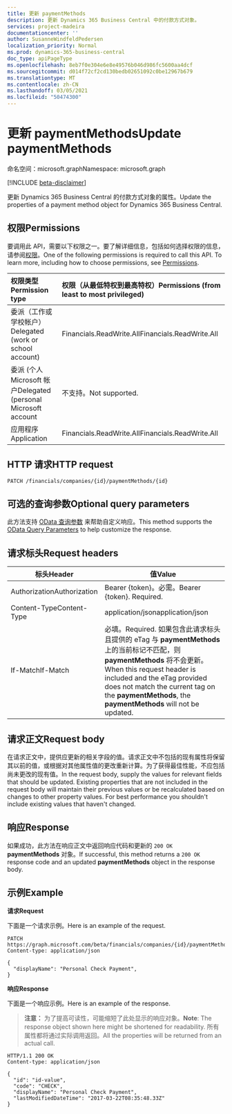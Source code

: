 ```yaml
---
title: 更新 paymentMethods
description: 更新 Dynamics 365 Business Central 中的付款方式对象。
services: project-madeira
documentationcenter: ''
author: SusanneWindfeldPedersen
localization_priority: Normal
ms.prod: dynamics-365-business-central
doc_type: apiPageType
ms.openlocfilehash: 8eb7f0e304e6e8e49576b046d986fc5600aa4dcf
ms.sourcegitcommit: d014f72cf2cd130bedb02651092c0be12967b679
ms.translationtype: MT
ms.contentlocale: zh-CN
ms.lasthandoff: 03/05/2021
ms.locfileid: "50474300"
---
```

# <a name="update-paymentmethods"></a><span data-ttu-id="01947-103">更新 paymentMethods</span><span class="sxs-lookup"><span data-stu-id="01947-103">Update paymentMethods</span></span>

<span data-ttu-id="01947-104">命名空间：microsoft.graph</span><span class="sxs-lookup"><span data-stu-id="01947-104">Namespace: microsoft.graph</span></span>

[!INCLUDE [beta-disclaimer](../../includes/beta-disclaimer.md)]

<span data-ttu-id="01947-105">更新 Dynamics 365 Business Central 的付款方式对象的属性。</span><span class="sxs-lookup"><span data-stu-id="01947-105">Update the properties of a payment method object for Dynamics 365 Business Central.</span></span>

## <a name="permissions"></a><span data-ttu-id="01947-106">权限</span><span class="sxs-lookup"><span data-stu-id="01947-106">Permissions</span></span>
<span data-ttu-id="01947-p101">要调用此 API，需要以下权限之一。要了解详细信息，包括如何选择权限的信息，请参阅[权限](/graph/permissions-reference)。</span><span class="sxs-lookup"><span data-stu-id="01947-p101">One of the following permissions is required to call this API. To learn more, including how to choose permissions, see [Permissions](/graph/permissions-reference).</span></span>

|<span data-ttu-id="01947-109">权限类型</span><span class="sxs-lookup"><span data-stu-id="01947-109">Permission type</span></span> |<span data-ttu-id="01947-110">权限（从最低特权到最高特权）</span><span class="sxs-lookup"><span data-stu-id="01947-110">Permissions (from least to most privileged)</span></span>|
|:---------------|:------------------------------------------|
|<span data-ttu-id="01947-111">委派（工作或学校帐户）</span><span class="sxs-lookup"><span data-stu-id="01947-111">Delegated (work or school account)</span></span>|<span data-ttu-id="01947-112">Financials.ReadWrite.All</span><span class="sxs-lookup"><span data-stu-id="01947-112">Financials.ReadWrite.All</span></span> |
|<span data-ttu-id="01947-113">委派 (个人 Microsoft 帐户</span><span class="sxs-lookup"><span data-stu-id="01947-113">Delegated (personal Microsoft account</span></span>|<span data-ttu-id="01947-114">不支持。</span><span class="sxs-lookup"><span data-stu-id="01947-114">Not supported.</span></span>|
|<span data-ttu-id="01947-115">应用程序</span><span class="sxs-lookup"><span data-stu-id="01947-115">Application</span></span>|<span data-ttu-id="01947-116">Financials.ReadWrite.All</span><span class="sxs-lookup"><span data-stu-id="01947-116">Financials.ReadWrite.All</span></span>|

## <a name="http-request"></a><span data-ttu-id="01947-117">HTTP 请求</span><span class="sxs-lookup"><span data-stu-id="01947-117">HTTP request</span></span>
```
PATCH /financials/companies/{id}/paymentMethods/{id}
```

## <a name="optional-query-parameters"></a><span data-ttu-id="01947-118">可选的查询参数</span><span class="sxs-lookup"><span data-stu-id="01947-118">Optional query parameters</span></span>
<span data-ttu-id="01947-119">此方法支持 [OData 查询参数](/graph/query-parameters) 来帮助自定义响应。</span><span class="sxs-lookup"><span data-stu-id="01947-119">This method supports the [OData Query Parameters](/graph/query-parameters) to help customize the response.</span></span>

## <a name="request-headers"></a><span data-ttu-id="01947-120">请求标头</span><span class="sxs-lookup"><span data-stu-id="01947-120">Request headers</span></span>
|<span data-ttu-id="01947-121">标头</span><span class="sxs-lookup"><span data-stu-id="01947-121">Header</span></span>        |<span data-ttu-id="01947-122">值</span><span class="sxs-lookup"><span data-stu-id="01947-122">Value</span></span>                     |
|--------------|--------------------------|
|<span data-ttu-id="01947-123">Authorization</span><span class="sxs-lookup"><span data-stu-id="01947-123">Authorization</span></span> |<span data-ttu-id="01947-p102">Bearer {token}。必需。</span><span class="sxs-lookup"><span data-stu-id="01947-p102">Bearer {token}. Required.</span></span> |
|<span data-ttu-id="01947-126">Content-Type</span><span class="sxs-lookup"><span data-stu-id="01947-126">Content-Type</span></span>  |<span data-ttu-id="01947-127">application/json</span><span class="sxs-lookup"><span data-stu-id="01947-127">application/json</span></span>          |
|<span data-ttu-id="01947-128">If-Match</span><span class="sxs-lookup"><span data-stu-id="01947-128">If-Match</span></span>      |<span data-ttu-id="01947-129">必填。</span><span class="sxs-lookup"><span data-stu-id="01947-129">Required.</span></span> <span data-ttu-id="01947-130">如果包含此请求标头且提供的 eTag 与 **paymentMethods** 上的当前标记不匹配，则 **paymentMethods** 将不会更新。</span><span class="sxs-lookup"><span data-stu-id="01947-130">When this request header is included and the eTag provided does not match the current tag on the **paymentMethods**, the **paymentMethods** will not be updated.</span></span> |

## <a name="request-body"></a><span data-ttu-id="01947-131">请求正文</span><span class="sxs-lookup"><span data-stu-id="01947-131">Request body</span></span>
<span data-ttu-id="01947-p104">在请求正文中，提供应更新的相关字段的值。请求正文中不包括的现有属性将保留其以前的值，或根据对其他属性值的更改重新计算。为了获得最佳性能，不应包括尚未更改的现有值。</span><span class="sxs-lookup"><span data-stu-id="01947-p104">In the request body, supply the values for relevant fields that should be updated. Existing properties that are not included in the request body will maintain their previous values or be recalculated based on changes to other property values. For best performance you shouldn't include existing values that haven't changed.</span></span>

## <a name="response"></a><span data-ttu-id="01947-135">响应</span><span class="sxs-lookup"><span data-stu-id="01947-135">Response</span></span>
<span data-ttu-id="01947-136">如果成功，此方法在响应正文中返回响应代码和更新的 `200 OK` **paymentMethods** 对象。</span><span class="sxs-lookup"><span data-stu-id="01947-136">If successful, this method returns a `200 OK` response code and an updated **paymentMethods** object in the response body.</span></span>

## <a name="example"></a><span data-ttu-id="01947-137">示例</span><span class="sxs-lookup"><span data-stu-id="01947-137">Example</span></span>

<span data-ttu-id="01947-138">**请求**</span><span class="sxs-lookup"><span data-stu-id="01947-138">**Request**</span></span>

<span data-ttu-id="01947-139">下面是一个请求示例。</span><span class="sxs-lookup"><span data-stu-id="01947-139">Here is an example of the request.</span></span>
```http
PATCH https://graph.microsoft.com/beta/financials/companies/{id}/paymentMethods/{id}
Content-type: application/json

{
  "displayName": "Personal Check Payment",
}
```

<span data-ttu-id="01947-140">**响应**</span><span class="sxs-lookup"><span data-stu-id="01947-140">**Response**</span></span>

<span data-ttu-id="01947-141">下面是一个响应示例。</span><span class="sxs-lookup"><span data-stu-id="01947-141">Here is an example of the response.</span></span> 

> <span data-ttu-id="01947-142">**注意：** 为了提高可读性，可能缩短了此处显示的响应对象。</span><span class="sxs-lookup"><span data-stu-id="01947-142">**Note**: The response object shown here might be shortened for readability.</span></span> <span data-ttu-id="01947-143">所有属性都将通过实际调用返回。</span><span class="sxs-lookup"><span data-stu-id="01947-143">All the properties will be returned from an actual call.</span></span>

```http
HTTP/1.1 200 OK
Content-type: application/json

{
  "id": "id-value",
  "code": "CHECK",
  "displayName": "Personal Check Payment",
  "lastModifiedDateTime": "2017-03-22T08:35:48.33Z"
}
```




